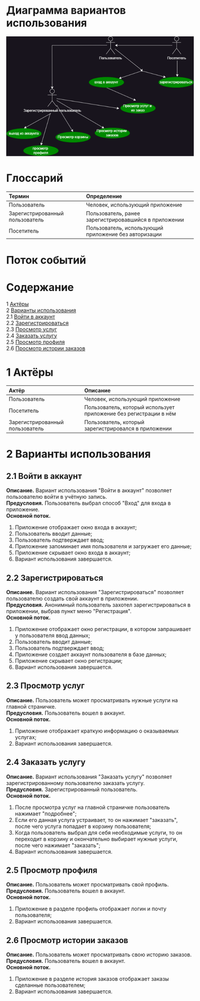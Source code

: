 # Диаграмма вариантов использования

![Диаграмма вариантов использования](https://github.com/AlexShu111/AppClining/blob/main/diagrams/images/useCase.png) 
  
# Глоссарий

| Термин | Определение |
|:--|:--|
| Пользователь | Человек, использующий приложение |
| Зарегистрированный пользователь | Пользователь, ранее зарегистрировавшийся в приложении |
| Посетитель | Пользователь, использующий приложение без авторизации |  
  
# Поток событий 

# Содержание
1 [Актёры](#actors)  
2 [Варианты использования](#use_case)  
2.1 [Войти в аккаунт](#sign_in_to_your_account)  
2.2 [Зарегистрироваться](#sign_up)    
2.3 [Просмотр услуг](#view_service)    
2.4 [Заказать услугу](#order_service)  
2.5 [Просмотр профиля](#view_profile)   
2.6 [Просмотр истории заказов](#view_history)


<a name="actors"/>


# 1 Актёры

| Актёр | Описание |
|:--|:--|
| Пользователь | Человек, использующий приложение |
| Посетитель | Пользователь, который использует приложение без регистрации в нём |
| Зарегистрированный пользователь | Пользователь, который зарегистрировался в приложении |

<a name="use_case"/>

# 2 Варианты использования

<a name="sign_in_to_your_account"/>

## 2.1 Войти в аккаунт

**Описание.** Вариант использования "Войти в аккаунт" позволяет пользователю войти в учётную запись.  
**Предусловия.** Пользователь выбрал способ "Вход" для входа в приложение.  
**Основной поток.**
1. Приложение отображает окно входа в аккаунт;
2. Пользователь вводит данные;
3. Пользователь подтверждает ввод;
4. Приложение запоминает имя пользователя и загружает его данные;
5. Приложение скрывает окно входа в аккаунт;
6. Вариант использования завершается.


<a name="sign_up"/>

## 2.2 Зарегистрироваться

**Описание.** Вариант использования "Зарегистрироваться" позволяет пользователю создать свой аккаунт в приложении.  
**Предусловия.** Анонимный пользователь захотел зарегистрироваться в приложении, выбрав пункт меню "Регистрация".  
**Основной поток.**
1. Приложение отображает окно регистрации, в котором запрашивает у пользователя ввод данных;
2. Пользователь вводит данные;
3. Пользователь подтверждает ввод;
4. Приложение создает аккаунт пользователя в базе данных;
5. Приложение скрывает окно регистрации;
6. Вариант использования завершается.



<a name="view_service"/>

## 2.3 Просмотр услуг

**Описание.** Пользователь может просматривать нужные услуги на главной страничке.  
**Предусловия.** Пользователь вошел в аккаунт.  
**Основной поток.**
1. Приложение отображает краткую информацию о оказываемых услугах;
2. Вариант использования завершается.


<a name="order_service"/>

## 2.4 Заказать услугу

**Описание.** Вариант использования "Заказать услугу" позволяет зарегистрированному пользователю заказать услугу.  
**Предусловия.** Зарегистрированный пользователь.  
**Основной поток.**
1. После просмотра услуг на главной страничке пользователь нажимает "подробнее";
2. Если его данная услуга устраивает, то он нажимает "заказать", после чего услуга попадает в корзину пользователя;
3. Когда пользователь выбрал для себя необходимые услуги, то он переходит в корзину и окончательно выбирает нужные услуги, после чего нажимает "заказать";
4. Вариант использования завершается.


<a name="view_profile"/>

## 2.5 Просмотр профиля

**Описание.** Пользователь может просматривать свой профиль.  
**Предусловия.** Пользователь вошел в аккаунт.  
**Основной поток.**
1. Приложение в разделе профиль отображает логин и почту пользователя;
2. Вариант использования завершается.


<a name="view_history"/>

## 2.6 Просмотр истории заказов

**Описание.** Пользователь может просматривать свою историю заказов.  
**Предусловия.** Пользователь вошел в аккаунт.  
**Основной поток.**
1. Приложение в разделе история заказов отображает заказы сделанные пользователем;
2. Вариант использования завершается.
